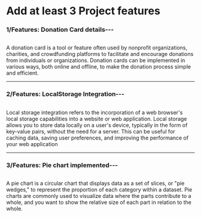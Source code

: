 
<div>
            <img src="https://i.ibb.co/rFGSKzZ/localhost-5173.png" alt="" />
            <h1>Add at least 3 Project features</h1>
            <h3>1/Features: Donation Card details--- </h3>
            <img src="https://i.ibb.co/4YtF3gH/localhost-5173-donation-1.png" alt="" />
            <p>
                A donation card is a tool or feature often used by nonprofit organizations, charities, and crowdfunding platforms to facilitate and encourage donations from individuals or organizations. Donation cards can be implemented in various ways, both online and offline, to make the donation process simple and efficient.</p>
               <hr/> 
            <h3><span>2/Features:</span> LocalStorage Integration---</h3>
            <img src="https://i.ibb.co/w650xQM/localhost-5173-donation.png" alt="" />
            <p>
                Local storage integration refers to the incorporation of a web browser's local storage capabilities into a website or web application. Local storage allows you to store data locally on a user's device, typically in the form of key-value pairs, without the need for a server. This can be useful for caching data, saving user preferences, and improving the performance of your web application</p>
            <hr />
            <h3><span>3/Features:</span> Pie chart implemented---</h3>
            <img src="https://i.ibb.co/nc6Dyp4/localhost-5173-statistics.png" alt="" />
               <p> A pie chart is a circular chart that displays data as a set of slices, or "pie wedges," to represent the proportion of each category within a dataset. Pie charts are commonly used to visualize data where the parts contribute to a whole, and you want to show the relative size of each part in relation to the whole.</p>
 </div>